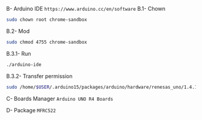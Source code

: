 B- Arduino IDE
```https://www.arduino.cc/en/software```
B.1- Chown
```bash
sudo chown root chrome-sandbox
```
B.2- Mod
```bash
sudo chmod 4755 chrome-sandbox
```
B.3.1- Run
```bash
./arduino-ide
```
B.3.2- Transfer permission
```bash
sudo /home/$USER/.arduino15/packages/arduino/hardware/renesas_uno/1.4.1/post_install.sh
```

C- Boards Manager
```Arduino UNO R4 Boards```

D- Package
```MFRC522```